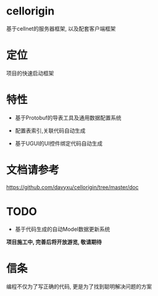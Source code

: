 # cellorigin
基于cellnet的服务器框架, 以及配套客户端框架

# 定位
项目的快速启动框架

# 特性

* 基于Protobuf的导表工具及通用数据配置系统

* 配置表索引,关联代码自动生成

* 基于UGUI的UI控件绑定代码自动生成


# 文档请参考
https://github.com/davyxu/cellorigin/tree/master/doc

# TODO

* 基于代码生成的自动Model数据更新系统


**项目施工中, 完善后将开放游览, 敬请期待**

# 信条
编程不仅为了写正确的代码, 更是为了找到聪明解决问题的方案